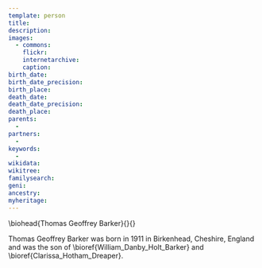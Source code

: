 ```yaml
---
template: person
title:
description:
images:
  - commons: 
    flickr: 
    internetarchive: 
    caption: 
birth_date: 
birth_date_precision: 
birth_place: 
death_date: 
death_date_precision: 
death_place: 
parents:
  - 
partners:
  - 
keywords:
  - 
wikidata: 
wikitree: 
familysearch: 
geni: 
ancestry: 
myheritage: 
---
```

\biohead{Thomas Geoffrey Barker}{}{}

Thomas Geoffrey Barker was born in 1911 in Birkenhead, Cheshire, England and was the son of \bioref{William_Danby_Holt_Barker} and \bioref{Clarissa_Hotham_Dreaper}.


